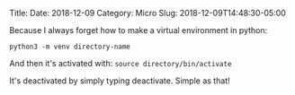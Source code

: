 Title: 
Date: 2018-12-09
Category: Micro
Slug: 2018-12-09T14:48:30-05:00

Because I always forget how to make a virtual environment in python:

`python3 -m venv directory-name`

And then it's activated with:
`source directory/bin/activate`

It's deactivated by simply typing deactivate. Simple as that! 